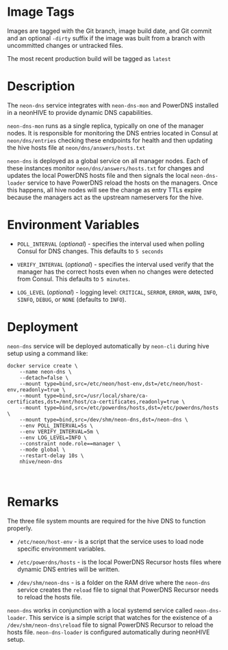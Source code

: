 # Image Tags

Images are tagged with the Git branch, image build date, and Git commit and an optional `-dirty` suffix if the image was built from a branch with uncommitted changes or untracked files.

The most recent production build will be tagged as `latest`

# Description

The `neon-dns` service integrates with `neon-dns-mon` and PowerDNS installed in a neonHIVE to provide dynamic DNS capabilities.

`neon-dns-mon` runs as a single replica, typically on one of the manager nodes.  It is responsible for monitoring the DNS entries located in Consul at `neon/dns/entries` checking these endpoints for health and then updating the hive hosts file at `neon/dns/answers/hosts.txt`

`neon-dns` is deployed as a global service on all manager nodes.  Each of these instances monitor `neon/dns/answers/hosts.txt` for changes and updates the local PowerDNS hosts file and then signals the local `neon-dns-loader` service to have PowerDNS reload the hosts on the managers.  Once this happens, all hive nodes will see the change as entry TTLs expire because the managers act as the upstream nameservers for the hive.

# Environment Variables

* `POLL_INTERVAL` (*optional*) - specifies the interval used when polling Consul for DNS changes.  This defaults to `5 seconds`

* `VERIFY_INTERVAL` (*optional*) - specifies the interval used verify that the manager has the correct hosts even when no changes were detected from Consul.  This defaults to `5 minutes`.

* `LOG_LEVEL` (*optional*) - logging level: `CRITICAL`, `SERROR`, `ERROR`, `WARN`, `INFO`, `SINFO`, `DEBUG`, or `NONE` (defaults to `INFO`).

# Deployment

`neon-dns` service will be deployed automatically by `neon-cli` during hive setup using a command like:

````
docker service create \
    --name neon-dns \
    --detach=false \
    --mount type=bind,src=/etc/neon/host-env,dst=/etc/neon/host-env,readonly=true \
    --mount type=bind,src=/usr/local/share/ca-certificates,dst=/mnt/host/ca-certificates,readonly=true \
    --mount type=bind,src=/etc/powerdns/hosts,dst=/etc/powerdns/hosts \
    --mount type=bind,src=/dev/shm/neon-dns,dst=/neon-dns \
    --env POLL_INTERVAL=5s \
    --env VERIFY_INTERVAL=5m \
    --env LOG_LEVEL=INFO \
    --constraint node.role==manager \
    --mode global \
    --restart-delay 10s \
    nhive/neon-dns
````
&nbsp;
# Remarks

The three file system mounts are required for the hive DNS to function properly.

* `/etc/neon/host-env` - is a script that the service uses to load node specific environment variables.

* `/etc/powerdns/hosts` - is the local PowerDNS Recursor hosts files where dynamic DNS entries will be written.

* `/dev/shm/neon-dns` - is a folder on the RAM drive where the `neon-dns` service creates the `reload` file to signal that PowerDNS Recursor needs to reload the hosts file.

`neon-dns` works in conjunction with a local systemd service called `neon-dns-loader`.  This service is a simple script that watches for the existence of a `/dev/shm/neon-dns\reload` file to signal PowerDNS Recursor to reload the hosts file.  `neon-dns-loader` is configured automatically during neonHIVE setup.
